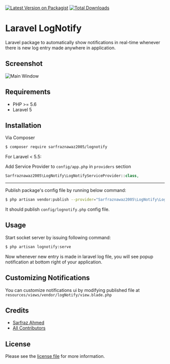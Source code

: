 [![Latest Version on Packagist][ico-version]][link-packagist]
[![Total Downloads][ico-downloads]][link-downloads]

# Laravel LogNotify

Laravel package to automatically show notifications in real-time whenever there is new log entry made anywhere in application.

## Screenshot

![Main Window](https://github.com/sarfraznawaz2005/lognotify/blob/master/screen.jpg?raw=true)

## Requirements

 - PHP >= 5.6
 - Laravel 5

## Installation

Via Composer

``` bash
$ composer require sarfraznawaz2005/lognotify
```

For Laravel < 5.5:

Add Service Provider to `config/app.php` in `providers` section
```php
Sarfraznawaz2005\LogNotify\LogNotifyServiceProvider::class,
```

---

Publish package's config file by running below command:

```bash
$ php artisan vendor:publish --provider="Sarfraznawaz2005\LogNotify\LogNotifyServiceProvider"
```
It should publish `config/lognotify.php` config file.

## Usage

Start socket server by issuing following command:

```bash
$ php artisan lognotify:serve
```

Now whenever new entry is made in laravel log file, you will see popup notification at bottom right of your application.

## Customizing Notifications

You can customize notifications ui by modifying published file at `resources/views/vendor/logNotify/view.blade.php`

## Credits

- [Sarfraz Ahmed][link-author]
- [All Contributors][link-contributors]

## License

Please see the [license file](license.md) for more information.

[ico-version]: https://img.shields.io/packagist/v/sarfraznawaz2005/lognotify.svg?style=flat-square
[ico-downloads]: https://img.shields.io/packagist/dt/sarfraznawaz2005/lognotify.svg?style=flat-square

[link-packagist]: https://packagist.org/packages/sarfraznawaz2005/lognotify
[link-downloads]: https://packagist.org/packages/sarfraznawaz2005/lognotify
[link-author]: https://github.com/sarfraznawaz2005
[link-contributors]: https://github.com/sarfraznawaz2005/lognotify/graphs/contributors